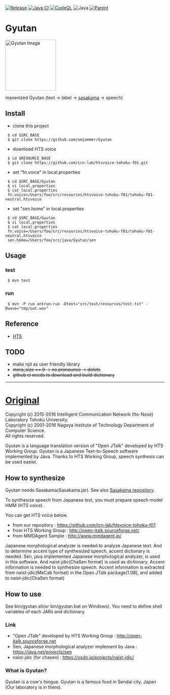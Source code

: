 [![Release](https://jitpack.io/v/umjammer/Gyutan.svg)](https://jitpack.io/#umjammer/Gyutan)
[![Java CI](https://github.com/umjammer/Gyutan/actions/workflows/maven.yml/badge.svg)](https://github.com/umjammer/Gyutan/actions/workflows/maven.yml)
[![CodeQL](https://github.com/umjammer/Gyutan/actions/workflows/codeql.yml/badge.svg)](https://github.com/umjammer/Gyutan/actions/workflows/codeql.yml)
![Java](https://img.shields.io/badge/Java-17-b07219)
[![Parent](https://img.shields.io/badge/Parent-vavi--speech2-pink)](https://github.com/umjammer/vavi-speech2)

# Gyutan

<img src="https://user-images.githubusercontent.com/493908/213547722-3ee7bd92-9adb-415d-bac4-b318ec1174a7.png" width="160" alt="Gyutan Image"/>

mavenized Gyutan (text -> label -> [sasakama](https://github.com/umjammer/Sasakama) -> speech)

## Install

 * clone this project
```shell
 $ cd $SRC_BASE
 $ git clone https://github.com/umjammer/Gyutan
```
 * download HTS voice
```shell
 $ cd $RESOURCE_BASE
 $ git clone https://github.com/icn-lab/htsvoice-tohoku-f01.git
```
 * set "fn.voice" in local.properties
```shell
 $ cd $SRC_BASE/Gyutan
 $ vi local.properties
 $ cat local.properties
 fn.voice=/Users/foo/src/resources/htsvoice-tohoku-f01/tohoku-f01-neutral.htsvoice
```
 * set "sen.home" in local.properties
```shell
 $ cd $SRC_BASE/Gyutan
 $ vi local.properties
 $ cat local.properties
 fn.voice=/Users/foo/src/resources/htsvoice-tohoku-f01/tohoku-f01-neutral.htsvoice
 sen.home=/Users/foo/src/java/Gyutan/sen
```

## Usage

### test
```shell
 $ mvn test
```
### run
```shell
 $ mvn -P run antrun:run -Dtext="src/test/resources/test.txt" -Dwave="tmp/out.wav"
```

## Reference

 * [HTS](http://hts.sp.nitech.ac.jp/)

## TODO

 * make njd as user friendly library
 * ~~mora_size == 0 -> no pronounce -> delete~~
 * ~~github ci needs to download and build dictionary~~

---

# [Original](https://github.com/icn-lab/Gyutan)

Copyright (c) 2015-2016 Intelligent Communication Network (Ito-Nose) Laboratory Tohoku University.   
Copyright (c) 2001-2016 Nagoya Institute of Technology Department of Computer Science.   
All rights reserved.  

Gyutan is a language translation version of "Open JTalk" developed by HTS Working Group.
Gyutan is a Japanese Text-to-Speech software implemented by Java.
Thanks to HTS Working Group, speech synthesis can be used easier.

## How to synthesize
Gyutan needs Sasakama(Sasakama.jar).
See also [Sasakama repository](https://github.com/icn-lab/Sasakama).

To synthesize speech from Japanese text, you must prepare speech model HMM (HTS voice) .

You can get HTS voice below.
* from our repository : <https://github.com/icn-lab/htsvoice-tohoku-f01>
* from HTS Working Group : <http://open-jtalk.sourceforge.net/>
* from MMDAgent Sample : <http://www.mmdagent.jp/>

Japanese morphological analyzer is needed to analyze Japanese text.
And to determine accent	type of	synthesized speech, accent dictionary is needed.
Sen, java implemented Japanese morphological analyzer, is used in this software.
And naist-jdic(ChaSen format) is used as dictionary.
Accent information is needed to synthesize speech.
Accent information is extracted from naist-jdic(MeCab format) in the Open JTalk package(1.08), and added to naist-jdic(ChaSen format)

## How to use
See bin/gyutan.sh(or bin/gyutan.bat on Windows).
You need to define shell variables of each JARs and dictionary.

### Link
* "Open JTalk" developed by HTS Working Group : <http://open-jtalk.sourceforge.net>
* Sen, Japanese morphological analyzer implement by Java : <https://java.net/projects/sen>
* naist-jdic (for chasen) : <https://osdn.jp/projects/naist-jdic/>

### What is Gyutan?
Gyutan is a cow's tongue.
Gyutan is a famous food in Sendai city, Japan (Our laboratory is in there).
